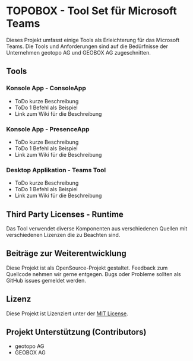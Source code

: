 # TOPOBOX - Tool Set für Microsoft Teams
Dieses Projekt umfasst einige Tools als Erleichterung für das Microsoft Teams.
Die Tools und Anforderungen sind auf die Bedürfnisse der Unternehmen geotopo AG und GEOBOX AG zugeschnitten.

## Tools

### Konsole App - ConsoleApp

- ToDo kurze Beschreibung
- ToDo 1 Befehl als Beispiel
- Link zum Wiki für die Beschreibung

### Konsole App - PresenceApp

- ToDo kurze Beschreibung
- ToDo 1 Befehl als Beispiel
- Link zum Wiki für die Beschreibung

### Desktop Applikation - Teams Tool

- ToDo kurze Beschreibung
- ToDo 1 Befehl als Beispiel
- Link zum Wiki für die Beschreibung


## Third Party Licenses - Runtime

Das Tool verwendet diverse Komponenten aus verschiedenen Quellen mit verschiedenen Lizenzen die zu Beachten sind.



## Beiträge zur Weiterentwicklung

Diese Projekt ist als OpenSource-Projekt gestaltet. Feedback zum Quellcode nehmen wir gerne entgegen. Bugs oder Probleme sollten als GitHub issues gemeldet werden.

## Lizenz

Diese Projekt ist Lizenziert unter der [MIT License](LICENSE).

## Projekt Unterstützung (Contributors)

- geotopo AG
- GEOBOX AG
